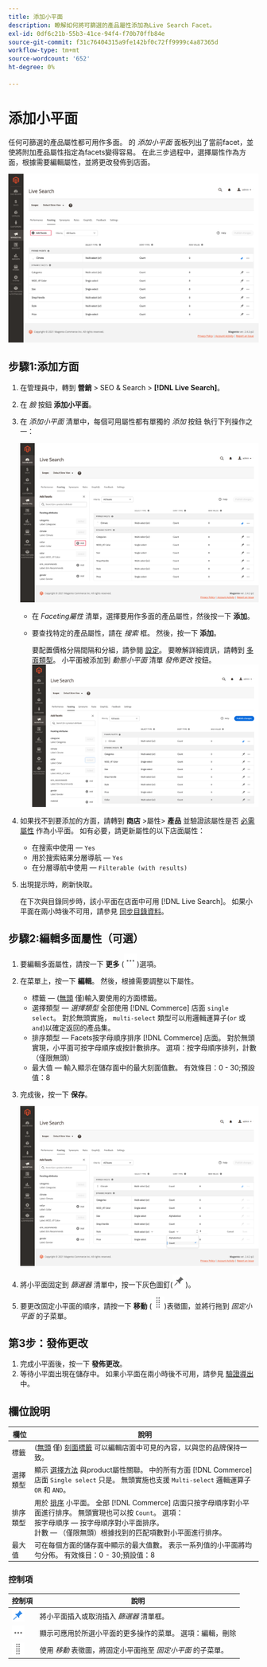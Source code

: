 ```yaml
---
title: 添加小平面
description: 瞭解如何將可篩選的產品屬性添加為Live Search Facet。
exl-id: 0df6c21b-55b3-41ce-94f4-f70b70ffb84e
source-git-commit: f31c76404315a9fe142bf0c72ff9999c4a87365d
workflow-type: tm+mt
source-wordcount: '652'
ht-degree: 0%

---
```


# 添加小平面

任何可篩選的產品屬性都可用作多面。 的 *添加小平面* 面板列出了當前facet，並使將附加產品屬性指定為facets變得容易。 在此三步過程中，選擇屬性作為方面，根據需要編輯屬性，並將更改發佈到店面。

![Faceting工作區](assets/facets-add.png)

## 步驟1:添加方面

1. 在管理員中，轉到 **營銷** > SEO &amp; Search > **[!DNL Live Search]**。
1. 在 *臉* 按鈕 **添加小平面**。
1. 在 *添加小平面* 清單中，每個可用屬性都有單獨的 *添加* 按鈕 執行下列操作之一：

   ![已添加小平面](assets/facets-list-add.png)

   * 在 *Faceting屬性* 清單，選擇要用作多面的產品屬性，然後按一下 **添加**。
   * 要查找特定的產品屬性，請在 *搜索* 框。 然後，按一下 **添加**。

      要配置價格分隔間隔和分組，請參閱 [設定](settings.md)。 要瞭解詳細資訊，請轉到 [多面類型](facets-type.md)。
小平面被添加到 *動態小平面* 清單 *發佈更改* 按鈕。
   ![已添加小平面](assets/facet-added.png)

1. 如果找不到要添加的方面，請轉到 **商店** >屬性> **產品** 並驗證該屬性是否 [必需屬性](facets.md) 作為小平面。 如有必要，請更新屬性的以下店面屬性：

   * 在搜索中使用 —  `Yes`
   * 用於搜索結果分層導航 —  `Yes`
   * 在分層導航中使用 —  `Filterable (with results)`

1. 出現提示時，刷新快取。

   在下次與目錄同步時，該小平面在店面中可用 [!DNL Live Search]。 如果小平面在兩小時後不可用，請參見 [同步目錄資料](install.md#synchronize-catalog-data)。

## 步驟2:編輯多面屬性（可選）

1. 要編輯多面屬性，請按一下 **更多** (![更多選擇器](assets/btn-more.png))選項。
1. 在菜單上，按一下 **編輯**。 然後，根據需要調整以下屬性。

   * 標籤 — ([無頭](facets-type.md) 僅)輸入要使用的方面標籤。
   * 選擇類型 —  *選擇類型* 全部使用 [!DNL Commerce] 店面 `single select`。 對於無頭實施， `multi-select` 類型可以用邏輯運算子(`or` 或 `and`)以確定返回的產品集。
   * 排序類型 — Facets按字母順序排序 [!DNL Commerce] 店面。 對於無頭實現，小平面可按字母順序或按計數排序。 選項：按字母順序排列，計數（僅限無頭）
   * 最大值 — 輸入顯示在儲存面中的最大刻面值數。 有效條目：0 - 30;預設值：8

1. 完成後，按一下 **保存**。

   ![Faceting工作區](assets/facet-edit.png)

1. 將小平面固定到 *篩選器* 清單中，按一下灰色圖釘(![銷釘選擇器](assets/btn-pin-gray.png))。
1. 要更改固定小平面的順序，請按一下 **移動** (![移動選擇器](assets/btn-move.png))表徵圖，並將行拖到 *固定小平面* 的子菜單。

## 第3步：發佈更改

1. 完成小平面後，按一下 **發佈更改**。
1. 等待小平面出現在儲存中。
如果小平面在兩小時後不可用，請參見 [驗證導出](install.md#synchronize-catalog-data) 中。

## 欄位說明

| 欄位 | 說明 |
|--- |--- |
| 標籤 | ([無頭](facets-type.md) 僅) [刻面標籤](facets-type.md) 可以編輯店面中可見的內容，以與您的品牌保持一致。 |
| 選擇類型 | 顯示 [選擇方法](facets-type.md) 與product屬性關聯。 中的所有方面 [!DNL Commerce] 店面 `Single select` 只是。 無頭實施也支援 `Multi-select` 邏輯運算子 `OR` 和 `AND`。 |
| 排序類型 | 用於 [排序](facets-type.md) 小平面。 全部 [!DNL Commerce] 店面只按字母順序對小平面進行排序。 無頭實現也可以按 `Count`。 選項：<br />按字母順序 — 按字母順序對小平面排序。<br />計數 — （僅限無頭）根據找到的匹配項數對小平面進行排序。 |
| 最大值 | 可在每個方面的儲存面中顯示的最大值數。 表示一系列值的小平面將均勻分佈。 有效條目：0 - 30;預設值：8 |

### 控制項

| 控制項 | 說明 |
|--- |--- |
| ![銷釘選擇器](assets/btn-pin-blue.png) | 將小平面插入或取消插入 *篩選器* 清單框。 |
| ![更多選擇器](assets/btn-more.png) | 顯示可應用於所選小平面的更多操作的菜單。 選項：編輯，刪除 |
| ![移動選擇器](assets/btn-move.png) | 使用 *移動* 表徵圖，將固定小平面拖至 *固定小平面* 的子菜單。 |
